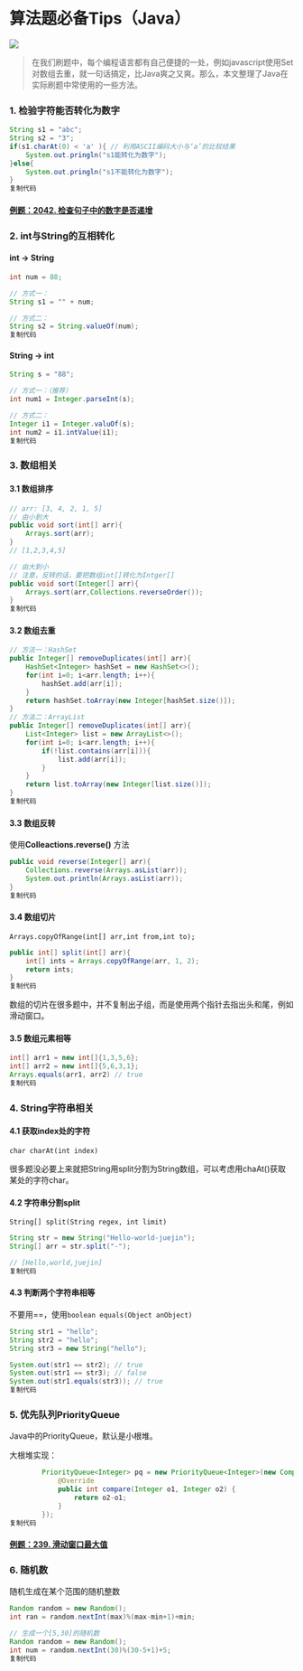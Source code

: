 # 算法题必备Tips（Java）

[![](https://p3-passport.byteimg.com/img/user-avatar/6dba765e507d4ec9c5e6d63fa39318d1~100x100.awebp)](https://juejin.cn/user/3078287578114766)



> 在我们刷题中，每个编程语言都有自己便捷的一处，例如javascript使用Set对数组去重，就一句话搞定，比Java爽之又爽。那么，本文整理了Java在实际刷题中常使用的一些方法。

### 1\. 检验字符能否转化为数字

```java
String s1 = "abc";
String s2 = "3";
if(s1.charAt(0) < 'a' ){ // 利用ASCII编码大小与‘a’的比较结果
    System.out.pringln("s1能转化为数字");
}else{
    System.out.pringln("s1不能转化为数字");
} 
复制代码
```

#### [例题：2042. 检查句子中的数字是否递增](https://link.juejin.cn/?target=https%3A%2F%2Fleetcode-cn.com%2Fproblems%2Fcheck-if-numbers-are-ascending-in-a-sentence%2F "https://leetcode-cn.com/problems/check-if-numbers-are-ascending-in-a-sentence/")

### 2\. int与String的互相转化

#### int -> String

```java
int num = 88; 

// 方式一： 
String s1 = "" + num; 

// 方式二： 
String s2 = String.valueOf(num); 
复制代码
```

#### String -> int

```java
String s = "88";

// 方式一：（推荐）
int num1 = Integer.parseInt(s);

// 方式二：
Integer i1 = Integer.valuOf(s);
int num2 = i1.intValue(i1);
复制代码
```

### 3\. 数组相关

#### 3.1 数组排序

```java
// arr: [3, 4, 2, 1, 5]
// 由小到大
public void sort(int[] arr){
    Arrays.sort(arr);
}
// [1,2,3,4,5]

// 由大到小
// 注意，反转的话，要把数组int[]转化为Intger[]
public void sort(Integer[] arr){
    Arrays.sort(arr,Collections.reverseOrder());
}
复制代码
```

#### 3.2 数组去重

```java
// 方法一：HashSet
public Integer[] removeDuplicates(int[] arr){
    HashSet<Integer> hashSet = new HashSet<>();
    for(int i=0; i<arr.length; i++){
        hashSet.add(arr[i]);
    }
    return hashSet.toArray(new Integer[hashSet.size()]);
}
// 方法二：ArrayList
public Integer[] removeDuplicates(int[] arr){
    List<Integer> list = new ArrayList<>();
    for(int i=0; i<arr.length; i++){
        if(!list.contains(arr[i])){
            list.add(arr[i]);
        }
    }
    return list.toArray(new Integer[list.size()]);
}
复制代码
```

#### 3.3 数组反转

使用**Colleactions.reverse()** 方法

```java
public void reverse(Integer[] arr){
    Collections.reverse(Arrays.asList(arr));
    System.out.println(Arrays.asList(arr));
}
复制代码
```

#### 3.4 数组切片

`Arrays.copyOfRange(int[] arr,int from,int to);`

```java
public int[] split(int[] arr){
    int[] ints = Arrays.copyOfRange(arr, 1, 2);
    return ints;
}
复制代码
```

数组的切片在很多题中，并不复制出子组，而是使用两个指针去指出头和尾，例如滑动窗口。

#### 3.5 数组元素相等

```java
int[] arr1 = new int[]{1,3,5,6};
int[] arr2 = new int[]{5,6,3,1};
Arrays.equals(arr1, arr2) // true
复制代码
```

### 4\. String字符串相关

#### 4.1 获取index处的字符

`char charAt(int index)`

很多题没必要上来就把String用split分割为String数组，可以考虑用chaAt()获取某处的字符char。

#### 4.2 字符串分割split

`String[] split(String regex, int limit)`

```java
String str = new String("Hello-world-juejin"); 
String[] arr = str.split("-");

// [Hello,world,juejin]
复制代码
```

#### 4.3 判断两个字符串相等

不要用==，使用`boolean equals(Object anObject)`

```java
String str1 = "hello";
String str2 = "hello";
String str3 = new String("hello");

System.out(str1 == str2); // true
System.out(str1 == str3); // false
System.out(str1.equals(str3)); // true 
复制代码
```

### 5\. 优先队列PriorityQueue

Java中的PriorityQueue，默认是小根堆。

大根堆实现：

```java
        PriorityQueue<Integer> pq = new PriorityQueue<Integer>(new Comparator<Integer>() {
            @Override
            public int compare(Integer o1, Integer o2) {
                return o2-o1;
            }
        });
复制代码
```

#### [例题：239. 滑动窗口最大值](https://link.juejin.cn/?target=https%3A%2F%2Fleetcode-cn.com%2Fproblems%2Fsliding-window-maximum%2F "https://leetcode-cn.com/problems/sliding-window-maximum/")

### 6\. 随机数

随机生成在某个范围的随机整数

```java
Random random = new Random();
int ran = random.nextInt(max)%(max-min+1)+min;

// 生成一个[5,30]的随机数
Random random = new Random();
int num = random.nextInt(30)%(30-5+1)+5;
复制代码
```

